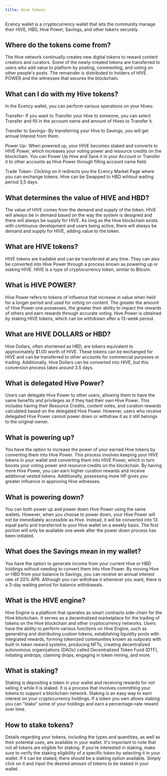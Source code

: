 ```yaml
---
title: Hive tokens
---
```


Ecency wallet is a cryptocurrency wallet that lets the community manage their HIVE, HBD, Hive Power, Savings, and other tokens securely.

## Where do the tokens come from?

The Hive network continually creates new digital tokens to reward content creators and curators. Some of the newly-created tokens are transferred to users who add value to platform by posting, commenting, and voting on other people's posts. The remainder is distributed to holders of HIVE POWER and the witnesses that secures the blockchain.

## What can I do with my Hive tokens?

In the Ecency wallet, you can perform various operations on your Hives:

Transfer- If you want to Transfer your Hive to someone, you can select Transfer and fill in the account
name and amount of Hives to Transfer it.

Transfer to Savings- By transferring your Hive to Savings, you will get annual Interest from them.

Power Up- When powered up, your HIVE becomes staked and converts to HIVE Power, which increases your
voting power and resource credits on the blockchain. You can Power Up Hive and Save it in your Account or Transfer it to other accounts as Hive Power through filling account name field.

Trade Token- Clicking on it redirects you the Ecency Market Page where you can exchange tokens. Hive can be Swapped to HBD wihtout waiting period 3,5 days.

## What determines the value of HIVE and HBD?

The value of HIVE comes from the demand and supply of the token. HIVE will always be in demand based on the way the system is designed and there will always be supply for HIVE. As long as the Hive blockchain exists with continuous development and users being active, there will always be demand and supply for HIVE, adding value to the token.

## What are HIVE tokens?

HIVE tokens are tradable and can be transferred at any time. They can also be converted into Hive Power through a process known as powering up or staking HIVE. HIVE is a type of cryptocurrency token, similar to Bitcoin.

## What is HIVE POWER?

Hive Power refers to tokens of influence that increase in value when held for a longer period and used for voting on content. The greater the amount of Hive Power one possesses, the greater their ability to impact the rewards of others and earn rewards through accurate voting. Hive Power is obtained by staking HIVE tokens, which can be withdrawn after a 13-week period.

## What are HIVE DOLLARS or HBD?

Hive Dollars, often shortened as HBD, are tokens equivalent to approximately $1.00 worth of HIVE. These tokens can be exchanged for HIVE and can be transferred to other accounts for commercial purposes or trading. Additionally, Hive Dollars can be converted into HIVE, but this conversion process takes around 3.5 days.

## What is delegated Hive Power?

Users can delegate Hive Power to other users, allowing them to have the same benefits and privileges as if they had their own Hive Power. This includes having their Resource Credits, content votes, and curation rewards calculated based on the delegated Hive Power. However, users who receive delegated Hive Power cannot power down or withdraw it as it still belongs to the original owner.

## What is powering up?

You have the option to increase the power of your earned Hive tokens by converting them into Hive Power. This process involves keeping your HIVE tokens in your wallet and converting them into HIVE Power, which in turn boosts your voting power and resource credits on the blockchain. By having more Hive Power, you can earn higher curation rewards and receive additional vested tokens. Additionally, possessing more HP gives you greater influence in approving Hive witnesses.

## What is powering down?

You can both power up and power down Hive Power using the same wallets. However, when you choose to power down, your Hive Power will not be immediately accessible as Hive. Instead, it will be converted into 13 equal parts and transferred to your Hive wallet on a weekly basis. The first portion will only be available one week after the power down process has been initiated.

## What does the Savings mean in my wallet?

You have the option to generate income from your current Hive or HBD holdings without needing to convert them into Hive Power. By moving Hive or HBD from your balance to Savings, you can receive an annual interest rate of 20% APR. Although you can withdraw it whenever you want, there is a 3-day waiting period for balance withdrawals.

## What is the HIVE engine?

Hive Engine is a platform that operates as smart contracts side-chain for the Hive blockchain. It serves as a decentralized marketplace for the trading of tokens on the Hive blockchain and other cryptocurrency networks. Users have the ability to perform various functions on Hive Engine, such as generating and distributing custom tokens, establishing liquidity pools with integrated rewards, forming tokenized communities known as outposts with built-in token reward systems, producing NFTs, creating decentralized autonomous organizations (DAOs) called Decentralized Token Fund (DTF), initiating airdrops, claiming drops, engaging in token mining, and more.

## What is staking?

Staking is depositing a token in your wallet and receiving rewards for not selling it while it is staked. It is a process that involves committing your tokens to support a blockchain network. Staking is an easy way to earn interest on your cryptocurrency holdings. If a token you own allows staking you can “stake” some of your holdings and earn a percentage-rate reward over time.

## How to stake tokens?

Details regarding your tokens, including the types and quantities, as well as their potential uses, are available in your wallet. It's important to note that not all tokens are eligible for staking. If you're interested in staking, make sure to verify the staking eligibility of a specific token by selecting it in your wallet. If it can be staked, there should be a staking option available. Simply click on it and input the desired amount of tokens to be staked in your wallet.
